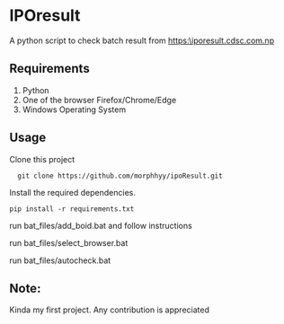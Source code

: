 # IPOresult

A python script to check batch result from [https:\\iporesult.cdsc.com.np](https:\\iporesult.cdsc.com.np)

## Requirements
1. Python
2. One of the browser Firefox/Chrome/Edge
3. Windows Operating System

## Usage
Clone this project

```  git clone https://github.com/morphhyy/ipoResult.git```

Install the required dependencies.

```pip install -r requirements.txt```

run bat_files/add_boid.bat and follow instructions 

run bat_files/select_browser.bat 

run bat_files/autocheck.bat 

## Note:

Kinda my first project. Any contribution is appreciated

